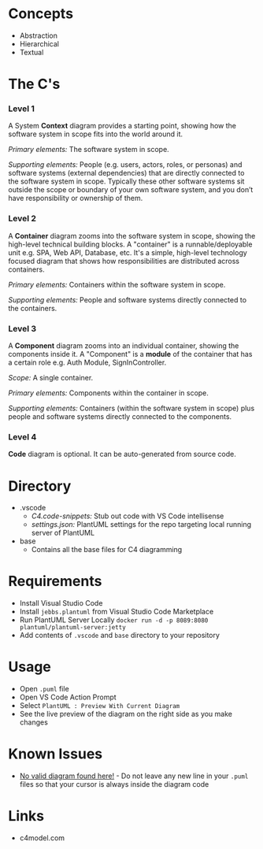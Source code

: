 # Concepts
- Abstraction
- Hierarchical
- Textual

# The C's
### Level 1
A System **Context** diagram provides a starting point, showing how the software system in scope fits into the world around it.

*Primary elements:* The software system in scope.

*Supporting elements:* People (e.g. users, actors, roles, or personas) and software systems (external dependencies) that are directly connected to the software system in scope. Typically these other software systems sit outside the scope or boundary of your own software system, and you don’t have responsibility or ownership of them.


### Level 2
A **Container** diagram zooms into the software system in scope, showing the high-level technical building blocks. A "container" is a runnable/deployable unit e.g. SPA, Web API, Database, etc. It's a simple, high-level technology focused diagram that shows how responsibilities are distributed across containers.

*Primary elements:* Containers within the software system in scope.

*Supporting elements:* People and software systems directly connected to the containers.


### Level 3
A **Component** diagram zooms into an individual container, showing the components inside it. A "Component" is a **module** of the container that has a certain role e.g. Auth Module, SignInController. 

*Scope:* A single container.

*Primary elements:* Components within the container in scope.

*Supporting elements:* Containers (within the software system in scope) plus people and software systems directly connected to the components.

### Level 4
**Code** diagram is optional. It can be auto-generated from source code.

# Directory
- .vscode
    - *C4.code-snippets:* Stub out code with VS Code intellisense
    - *settings.json:* PlantUML settings for the repo targeting local running server of PlantUML
- base
    - Contains all the base files for C4 diagramming

# Requirements
- Install Visual Studio Code
- Install `jebbs.plantuml` from Visual Studio Code Marketplace
- Run PlantUML Server Locally `docker run -d -p 8089:8080 plantuml/plantuml-server:jetty`
- Add contents of `.vscode` and `base` directory to your repository

# Usage
- Open `.puml` file
- Open VS Code Action Prompt 
- Select `PlantUML : Preview With Current Diagram`
- See the live preview of the diagram on the right side as you make changes

# Known Issues
- [No valid diagram found here!](https://github.com/qjebbs/vscode-plantuml/issues/62) - Do not leave any new line in your `.puml` files so that your cursor is always inside the diagram code

# Links
- c4model.com
